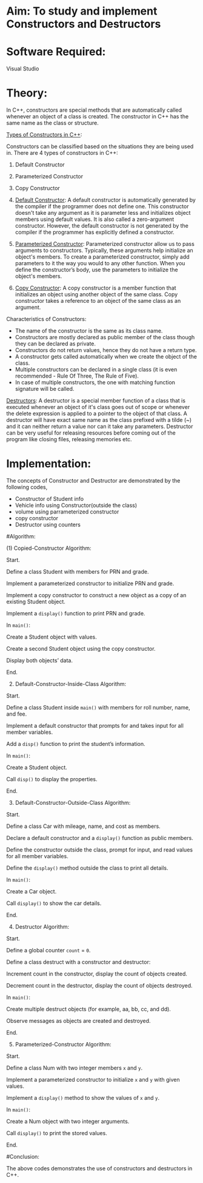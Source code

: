 # Aim: To study and implement Constructors and Destructors
# Software Required:
Visual Studio
# Theory:
In C++, constructors are special methods that are automatically called whenever an object of a class is created. The constructor in C++ has the same name as the class or structure.

<ins>Types of Constructors in C++</ins>:

Constructors can be classified based on the situations they are being used in. There are 4 types of constructors in C++:

1. Default Constructor
2. Parameterized Constructor
3. Copy Constructor

1. <ins>Default Constructor</ins>:
A default constructor is automatically generated by the compiler if the programmer does not define one. This constructor doesn't take any argument as it is parameter less and initializes object members using default values. It is also called a zero-argument constructor. However, the default constructor is not generated by the compiler if the programmer has explicitly defined a constructor.

2. <ins> Parameterized Constructor</ins>:
Parameterized constructor allow us to pass arguments to constructors. Typically, these arguments help initialize an object's members. To create a parameterized constructor, simply add parameters to it the way you would to any other function. When you define the constructor’s body, use the parameters to initialize the object's members.

3. <ins> Copy Constructor</ins>:
A copy constructor is a member function that initializes an object using another object of the same class. Copy constructor takes a reference to an object of the same class as an argument.

Characteristics of Constructors:

+ The name of the constructor is the same as its class name.
+ Constructors are mostly declared as public member of the class though they can be declared as private.
+ Constructors do not return values, hence they do not have a return type.
+ A constructor gets called automatically when we create the object of the class.
+ Multiple constructors can be declared in a single class (it is even recommended - Rule Of Three, The Rule of Five).
+ In case of multiple constructors, the one with matching function signature will be called.

<ins>Destructors</ins>:
A destructor is a special member function of a class that is executed whenever an object of it's class goes out of scope or whenever the delete expression is applied to a pointer to the object of that class. A destructor will have exact same name as the class prefixed with a tilde (~) and it can neither return a value nor can it take any parameters. Destructor can be very useful for releasing resources before coming out of the program like closing files, releasing memories etc.

# Implementation:
The concepts of Constructor and Destructor are demonstrated by the following codes,
+ Constructor of Student info
+ Vehicle info using Constructor(outside the class)
+ volume using parrameterized constructor
+ copy constructor
+ Destructor using counters

#Algorithm:

(1) Copied-Constructor
Algorithm:

Start.

Define a class Student with members for PRN and grade.

Implement a parameterized constructor to initialize PRN and grade.

Implement a copy constructor to construct a new object as a copy of an existing Student object.

Implement a `display()` function to print PRN and grade.

In `main()`:

Create a Student object with values.

Create a second Student object using the copy constructor.

Display both objects’ data.

End.

2. Default-Constructor-Inside-Class
Algorithm:

Start.

Define a class Student inside `main()` with members for roll number, name, and fee.

Implement a default constructor that prompts for and takes input for all member variables.

Add a `disp()` function to print the student’s information.

In `main()`:

Create a Student object.

Call `disp()` to display the properties.

End.

3. Default-Constructor-Outside-Class
Algorithm:

Start.

Define a class Car with mileage, name, and cost as members.

Declare a default constructor and a `display()` function as public members.

Define the constructor outside the class, prompt for input, and read values for all member variables.

Define the `display()` method outside the class to print all details.

In `main()`:

Create a Car object.

Call `display()` to show the car details.

End.

4. Destructor
Algorithm:

Start.

Define a global counter `count` = `0`.

Define a class destruct with a constructor and destructor:

Increment count in the constructor, display the count of objects created.

Decrement count in the destructor, display the count of objects destroyed.

In `main()`:

Create multiple destruct objects (for example, aa, bb, cc, and dd).

Observe messages as objects are created and destroyed.

End.

5. Parameterized-Constructor
Algorithm:

Start.

Define a class Num with two integer members `x` and `y`.

Implement a parameterized constructor to initialize `x` and `y` with given values.

Implement a `display()` method to show the values of `x` and `y`.

In `main()`:

Create a Num object with two integer arguments.

Call `display()` to print the stored values.

End.

#Conclusion:

The above codes demonstrates the use of constructors and destructors in C++.
